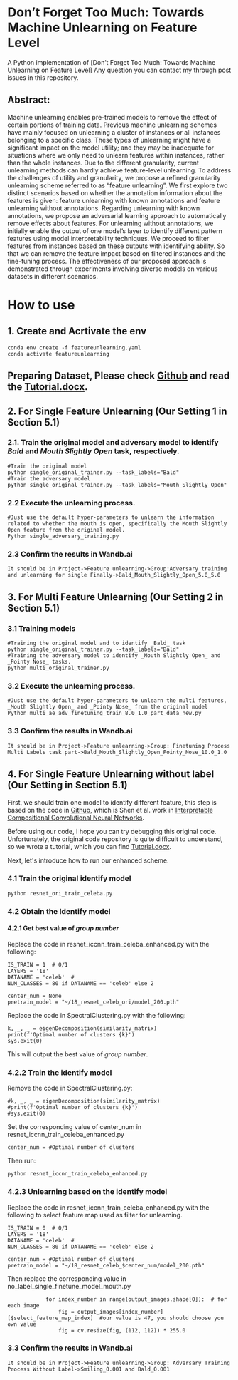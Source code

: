 # Don’t Forget Too Much: Towards Machine Unlearning on Feature Level

A Python implementation of [Don’t Forget Too Much: Towards Machine Unlearning on Feature Level] Any question you can contact my through post issues in this repository.

## Abstract:

Machine unlearning enables pre-trained models to remove the effect of certain portions of training data. Previous machine unlearning schemes have mainly focused on unlearning a cluster of instances or all instances belonging to a specific class. These types of unlearning might have a significant impact on the model utility; and they may be inadequate for situations where we only need to unlearn features within instances, rather than the whole instances. Due to the different granularity, current unlearning methods can hardly achieve feature-level unlearning. To address the challenges of utility and granularity, we propose a refined granularity unlearning scheme referred to as “feature unlearning”. We first explore two distinct scenarios based on whether the annotation information about the features is given: feature unlearning with known annotations and feature unlearning without annotations. Regarding unlearning with known annotations, we propose an adversarial learning approach to automatically remove effects about features. For unlearning without annotations, we initially enable the output of one model’s layer to identify different pattern features using model interpretability techniques. We proceed to filter features from instances based on these outputs with identifying ability. So that we can remove the feature impact based on filtered instances and the fine-tuning process. The effectiveness of our proposed approach is demonstrated through experiments involving diverse models on various datasets in different scenarios.

# How to use

## 1. Create and Acrtivate the env

```
conda env create -f featureunlearning.yaml
conda activate featureunlearning
```

## Preparing Dataset, Please check [Github](https://github.com/ada-shen/icCNN) and read the [Tutorial.docx](Tutorial.docx).


## 2. For Single Feature Unlearning (Our Setting 1 in Section 5.1)

### 2.1. Train the original model and adversary model to identify _Bald_ and *Mouth Slightly Open* task, respectively.
```
#Train the original model
python single_original_trainer.py --task_labels="Bald"
#Train the adversary model
python single_original_trainer.py --task_labels="Mouth_Slightly_Open"
```

### 2.2 Execute the unlearning process.
```
#Just use the default hyper-parameters to unlearn the information related to whether the mouth is open, specifically the Mouth Slightly Open feature from the original model. 
Python single_adversary_training.py 
```

### 2.3 Confirm the results in Wandb.ai
```
It should be in Project->Feature unlearning->Group:Adversary training and unlearning for single Finally->Bald_Mouth_Slightly_Open_5.0_5.0
```

## 3. For Multi Feature Unlearning (Our Setting 2 in Section 5.1)
### 3.1 Training models
```
#Training the original model and to identify _Bald_ task
python single_original_trainer.py --task_labels="Bald"
#Training the adversary model to identify _Mouth Slightly Open_ and _Pointy Nose_ tasks.
python multi_original_trainer.py
```
### 3.2 Execute the unlearning process.
```
#Just use the default hyper-parameters to unlearn the multi features, _Mouth Slightly Open_ and _Pointy Nose_ from the original model
Python multi_ae_adv_finetuning_train_8.0_1.0_part_data_new.py
```

### 3.3 Confirm the results in Wandb.ai
```
It should be in Project->Feature unlearning->Group: Finetuning Process Multi Labels task part->Bald_Mouth_Slightly_Open_Pointy_Nose_10.0_1.0
```
## 4. For Single Feature Unlearning without label (Our Setting in Section 5.1)

First, we should train one model to identify different feature, this step is based on the code in [Github](https://github.com/ada-shen/icCNN), which is Shen et al. work in [Interpretable Compositional Convolutional Neural Networks](https://www.ijcai.org/proceedings/2021/0409.pdf).

Before using our code, I hope you can try debugging this original code. Unfortunately, the original code repository is quite difficult to understand, so we wrote a tutorial, which you can find [Tutorial.docx](Tutorial.docx).

Next, let's introduce how to run our enhanced scheme.

### 4.1 Train the original identify model
```
python resnet_ori_train_celeba.py
```

### 4.2 Obtain the Identify model

#### 4.2.1 Get best value of _group number_
Replace the code in resnet_iccnn_train_celeba_enhanced.py with the following:
```
IS_TRAIN = 1  # 0/1
LAYERS = '18'
DATANAME = 'celeb'  #
NUM_CLASSES = 80 if DATANAME == 'celeb' else 2

center_num = None
pretrain_model = "~/18_resnet_celeb_ori/model_200.pth"
```
Replace the code in SpectralClustering.py with the following:
```
k, _, _ = eigenDecomposition(similarity_matrix)
print(f'Optimal number of clusters {k}')
sys.exit(0)
```
This will output the best value of _group number_.

### 4.2.2 Train the identify model
Remove the code in SpectralClustering.py:
```
#k, _, _ = eigenDecomposition(similarity_matrix)
#print(f'Optimal number of clusters {k}')
#sys.exit(0)
```
Set the corresponding value of center_num in resnet_iccnn_train_celeba_enhanced.py 
```
center_num = #Optimal number of clusters
```
Then run:
```
python resnet_iccnn_train_celeba_enhanced.py
```

### 4.2.3 Unlearning based on the identify model
Replace the code in resnet_iccnn_train_celeba_enhanced.py with the following to select feature map used as filter for unlearning.

```
IS_TRAIN = 0  # 0/1
LAYERS = '18'
DATANAME = 'celeb'  #
NUM_CLASSES = 80 if DATANAME == 'celeb' else 2

center_num = #Optimal number of clusters
pretrain_model = "~/18_resnet_celeb_$center_num/model_200.pth"
```
Then replace the corresponding value in no_label_single_finetune_model_mouth.py 
```
            for index_number in range(output_images.shape[0]):  # for each image
                fig = output_images[index_number][$select_feature_map_index]  #our value is 47, you should choose you own value
                fig = cv.resize(fig, (112, 112)) * 255.0
```
### 3.3 Confirm the results in Wandb.ai
```
It should be in Project->Feature unlearning->Group: Adversary Training Process Without Label->Smiling_0.001 and Bald_0.001
```
